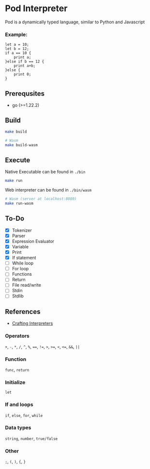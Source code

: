# Pod Interpreter
Pod is a dynamically typed language, similar to Python and Javascript
### Example:
```
let a = 10;
let b = 12;
if a == 10 {
    print a;
}else if b == 12 {
    print a+b;
}else {
    print 0;
}

```

## Prerequsites
- go (>=1.22.2)
## Build
```sh
make build
```
```sh
# Wasm
make build-wasm
```

## Execute
Native Executable can be found in `./bin`
```sh
make run
```
Web interpreter can be found in `./bin/wasm`
```sh
# Wasm (server at localhost:8080)
make run-wasm
```

## To-Do
- [X] Tokenizer
- [X] Parser
- [X] Expression Evaluator
- [X] Variable
- [X] Print
- [X] If statement
- [ ] While loop
- [ ] For loop
- [ ] Functions
- [ ] Return
- [ ] File read/write
- [ ] Stdin
- [ ] Stdlib

## References
- [Crafting Interpreters](https://craftinginterpreters.com/)

### Operators
`+`, `-`, `*`, `/`, `^`, `%`, `==`, `!=`, `>`, `>=`, `<`, `<=`, `&&`, `||`
### Function
`func`, `return`
### Initialize
`let`
### If and loops
`if`, `else`, `for`, `while`
### Data types
`string`, `number`, `true/false`
### Other
`;`, `(`, `)`, `{`, `}`
